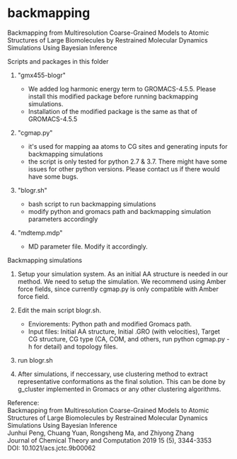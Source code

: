 # backmapping
Backmapping from Multiresolution Coarse-Grained Models to Atomic  Structures of Large Biomolecules by Restrained Molecular Dynamics  Simulations Using Bayesian Inference

Scripts and packages in this folder
1. "gmx455-blogr"
    - We added log harmonic energy term to GROMACS-4.5.5. Please install this modified package before running backmapping simulations.
    - Installation of the modified package is the same as that of GROMACS-4.5.5

2. "cgmap.py"
    - it's used for mapping aa atoms to CG sites and generating inputs for backmapping simulations
    - the script is only tested for python 2.7 & 3.7. There might have some issues for other python versions. Please contact us if there would have some bugs.

3. "blogr.sh"
    - bash script to run backmapping simulations
    - modify python and gromacs path and backmapping simulation parameters accordingly

4. "mdtemp.mdp"
    - MD parameter file. Modify it accordingly.
    
Backmapping simulations
1. Setup your simulation system. As an initial AA structure is needed in our method. We need to setup the simulation. We recommend using Amber force fields, since currently cgmap.py is only compatible with Amber force field.

2. Edit the main script blogr.sh.
    - Enviorements: Python path and modified Gromacs path.
    - Input files: Initial AA structure, Initial <name>.GRO (with velocities), Target CG structure, CG type (CA, COM, and others, run python cgmap.py -h for detail) and topology files.

3. run blogr.sh

4. After simulations, if neccessary, use clustering method to extract representative conformations as the final solution. This can be done by g_cluster implemented in Gromacs or any other clustering algorithms.

Reference:  
Backmapping from Multiresolution Coarse-Grained Models to Atomic Structures of Large Biomolecules by Restrained Molecular Dynamics Simulations Using Bayesian Inference  
Junhui Peng, Chuang Yuan, Rongsheng Ma, and Zhiyong Zhang  
Journal of Chemical Theory and Computation 2019 15 (5), 3344-3353  
DOI: 10.1021/acs.jctc.9b00062
